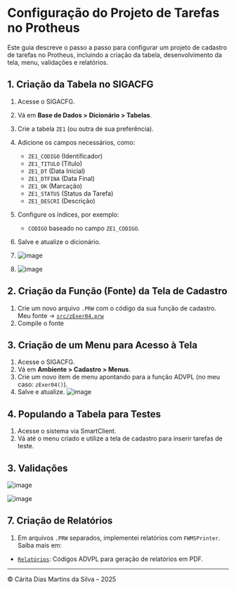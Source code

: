 # Configuração do Projeto de Tarefas no Protheus

Este guia descreve o passo a passo para configurar um projeto de cadastro de tarefas no Protheus, incluindo a criação da tabela, desenvolvimento da tela, menu, validações e relatórios.

## 1. Criação da Tabela no SIGACFG
1. Acesse o SIGACFG.
2. Vá em **Base de Dados > Dicionário > Tabelas**.
3. Crie a tabela `ZE1` (ou outra de sua preferência).
4. Adicione os campos necessários, como:
   - `ZE1_CODIGO` (Identificador)
   - `ZE1_TITULO` (Título)
   - `ZE1_DT` (Data Inicial)
   - `ZE1_DTFINA` (Data Final)
   - `ZE1_OK` (Marcação)
   - `ZE1_STATUS` (Status da Tarefa)
   - `ZE1_DESCRI` (Descrição)
5. Configure os índices, por exemplo:
   - `CODIGO` baseado no campo `ZE1_CODIGO`.
6. Salve e atualize o dicionário.
7. ![image](https://github.com/user-attachments/assets/bb9c46db-1bce-46e8-990f-203929d0a66a)

8. ![image](https://github.com/user-attachments/assets/a2d1a5ff-2f74-46b5-8865-cb47ccd0bf54)

## 2. Criação da Função (Fonte) da Tela de Cadastro
1. Crie um novo arquivo `.PRW` com o código da sua função de cadastro.
   Meu fonte → [`src/zExer04.prw`](src/zExer04.prw)
3. Compile o fonte

## 3. Criação de um Menu para Acesso à Tela
1. Acesse o SIGACFG.
2. Vá em **Ambiente > Cadastro > Menus**.
3. Crie um novo item de menu apontando para a função ADVPL (no meu caso: `zExer04()`).
4. Salve e atualize.
   ![image](https://github.com/user-attachments/assets/e4a3a665-cabf-491a-b546-b89a1d0cb130)

## 4. Populando a Tabela para Testes

1. Acesse o sistema via SmartClient.
2. Vá até o menu criado e utilize a tela de cadastro para inserir tarefas de teste.


## 3. Validações
![image](https://github.com/user-attachments/assets/ec6ff2f5-4bf4-4804-99a8-da5b7f3eb494)

![image](https://github.com/user-attachments/assets/747be5d0-b07b-47bd-a14a-4431bbb89de2)



## 7. Criação de Relatórios

1. Em arquivos `.PRW` separados, implementei relatórios com `FWMSPrinter`.
Saiba mais em:
  - [`Relatórios`](https://github.com/cdmartins/ADVPL/tree/main/Projetos/Painel%20de%20Tarefas/Relatorios): Códigos ADVPL para geração de relatórios em PDF.


   
---

© Cárita Dias Martins da Silva – 2025
